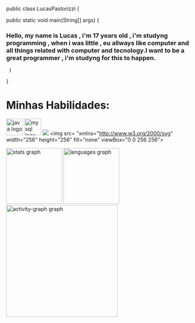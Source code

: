 public class LucasPastorizzi { 

public static void main(String[] args) {


###  Hello, my name is Lucas , i'm 17 years old , i'm studyng programming , when i was little , eu allways like computer and all things related with computer and tecnology.I want to be a great programmer , i'm studyng for this to happen.

     }
} 




#  Minhas Habilidades:

 <img src="https://skillicons.dev/icons?i=java" height="45" alt="java logo"  /> <img src="https://skillicons.dev/icons?i=mysql" height="45" alt="mysql logo"  /> <img src="https://iconduck.com/icons/13126/mongodb-original-wordmark?shared" /> <img src= "xmlns="http://www.w3.org/2000/svg" width="256" height="256" fill="none" viewBox="0 0 256 256"><rect width="256" height="256" />
  


  <div align="left">
  <img src="https://github-readme-stats.vercel.app/api?username=LucasPastorizzi&hide_title=false&hide_rank=false&show_icons=true&include_all_commits=true&count_private=true&disable_animations=false&theme=gruvbox_light&locale=en&hide_border=false&order=1" height="150" alt="stats graph"  />
  <img src="https://github-readme-stats.vercel.app/api/top-langs?username=LucasPastorizzi&locale=en&hide_title=false&layout=compact&card_width=320&langs_count=5&theme=gruvbox_light&hide_border=true&order=2" height="150" alt="languages graph"  />
  <img src="https://github-readme-activity-graph.vercel.app/graph?username=LucasPastorizzi&radius=16&theme=gruvbox&area=true&order=5&hide_title=false&hide_border=true" height="300" alt="activity-graph graph"  />
</div>
